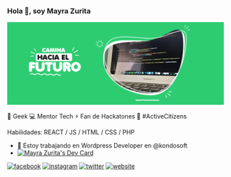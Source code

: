 ### Hola 👋, soy Mayra Zurita
![](https://github.com/mizrmx/mizrmx/blob/main/img/banner.png)

👾  Geek 
💻  Mentor Tech
⚡️ Fan de Hackatones
🎯  #ActiveCitizens

Habilidades: REACT / JS / HTML / CSS / PHP 

- 🔭 Estoy trabajando en Wordpress Developer en @kondosoft 
- <a href="https://app.daily.dev/mizrmx"><img src="https://api.daily.dev/devcards/7ad882e193f64d4982e8cd495f2ef17b.png?r=uwa" width="400" alt="Mayra Zurita's Dev Card"/></a>


[<img src='https://cdn.jsdelivr.net/npm/simple-icons@3.0.1/icons/facebook.svg' alt='facebook' height='40'>](https://www.facebook.com/mizrmx)  [<img src='https://cdn.jsdelivr.net/npm/simple-icons@3.0.1/icons/instagram.svg' alt='instagram' height='40'>](https://www.instagram.com/mizrmx/)  [<img src='https://cdn.jsdelivr.net/npm/simple-icons@3.0.1/icons/twitter.svg' alt='twitter' height='40'>](https://twitter.com/mizrmx)  [<img src='https://cdn.jsdelivr.net/npm/simple-icons@3.0.1/icons/icloud.svg' alt='website' height='40'>](https://mizrmx.tech/)  







<!--
**mizrmx/mizrmx** is a ✨ _special_ ✨ repository because its `README.md` (this file) appears on your GitHub profile.

Here are some ideas to get you started:

- 🔭 I’m currently working on ...
- 🌱 I’m currently learning ...
- 👯 I’m looking to collaborate on ...
- 🤔 I’m looking for help with ...
- 💬 Ask me about ...
- 📫 How to reach me: ...
- 😄 Pronouns: ...
- ⚡ Fun fact: ...
-->
